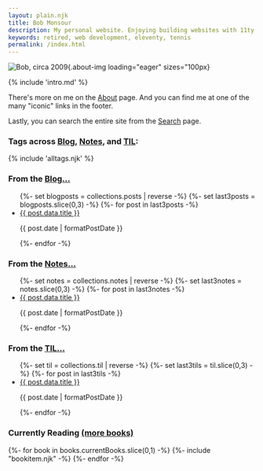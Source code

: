 ```yaml
---
layout: plain.njk
title: Bob Monsour
description: My personal website. Enjoying building websites with 11ty.
keywords: retired, web development, eleventy, tennis
permalink: /index.html
---
```


![Bob, circa 2009](/assets/img/about-bob.jpg){.about-img loading="eager" sizes="100px}

{% include 'intro.md' %}

There's more on me on the [About](/about/) page. And you can find me at one of the many "iconic" links in the footer.

Lastly, you can search the entire site from the [Search](/search/) page.

<div class="hometags">
  <h3>Tags across <a href="/blog/">Blog</a>, <a href="/notes/">Notes</a>, and <a href="/til/">TIL</a>:</h3>
	{% include 'alltags.njk' %}
</div>

<article class="homegrid">
	<div>
		<h3>From the <a href="/blog/">Blog...</a></h3>
		<ul>
			{%- set blogposts = collections.posts | reverse -%}
			{%- set last3posts = blogposts.slice(0,3) -%}
			{%- for post in last3posts -%}
				<li>
					<a href="{{ post.url }}">{{ post.data.title }}</a>
					<p class="blogdate">{{ post.date | formatPostDate }}</p>
				</li>
			{%- endfor -%}
		</ul>
	</div>
	<div>
		<h3>From the <a href="/notes/">Notes...</a></h3>
		<ul>
			{%- set notes = collections.notes | reverse -%}
			{%- set last3notes = notes.slice(0,3) -%}
			{%- for post in last3notes -%}
				<li>
					<a href="{{ post.url }}">{{ post.data.title }}</a>
					<p class="blogdate">{{ post.date | formatPostDate }}</p>
				</li>
			{%- endfor -%}
		</ul>
	</div>
	<div>
		<h3>From the <a href="/til/">TIL...</a></h3>
		<ul>
			{%- set til = collections.til | reverse -%}
			{%- set last3tils = til.slice(0,3) -%}
			{%- for post in last3tils -%}
				<li>
					<a href="{{ post.url }}">{{ post.data.title }}</a>
					<p class="blogdate">{{ post.date | formatPostDate }}</p>
				</li>
			{%- endfor -%}
		</ul>
	</div>
	<div>
		<h3>Currently Reading <a href="/books/">(more books)</a></h3>
		<div class="bklist">
			{%- for book in books.currentBooks.slice(0,1) -%}
				{%- include "bookitem.njk" -%}
			{%- endfor -%}
		</div>
	</div>
<div>

</div>
</article>
